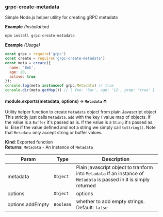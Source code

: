 <a name="module_grpc-create-metadata"></a>

### grpc-create-metadata
Simple Node.js helper utility for creating gRPC metadata

**Example** *(Installation)*  

```js
npm install grpc-create-metadata
```

**Example** *(Usage)*  

```js
const grpc = require('grpc')
const create = require('grpc-create-metadata')
const meta = create({
  name: 'Bob',
  age: 20,
  active: true
});
console.log(meta instanceof grpc.Metadata) // true
console.dir(meta.getMap()) // { foo: 'bar', age: '12', prop: 'true' }
```

<a name="exp_module_grpc-create-metadata--module.exports"></a>

#### module.exports(metadata, options) ⇒ <code>Metadata</code> ⏏
Utility helper function to create <code>Metadata</code> object from plain Javascript object
This strictly just calls <code>Metadata.add</code> with the key / value map of objects.
If the value is a <code>Buffer</code> it's passed as is.
If the value is a <code>Sting</code> it's passed as is.
Else if the value defined and not a string we simply call <code>toString()</code>.
Note that <code>Metadata</code> only accept string or buffer values.

**Kind**: Exported function  
**Returns**: <code>Metadata</code> - An instance of <code>Metadata</code>  

| Param | Type | Description |
| --- | --- | --- |
| metadata | <code>Object</code> | Plain javascript object to tranform into <code>Metadata</code>                           If an instance of <code>Metadata</code> is passed in it is simply returned |
| options | <code>Object</code> | options |
| options.addEmpty | <code>Boolean</code> | whether to add empty strings. Default: <code>false</code> |

